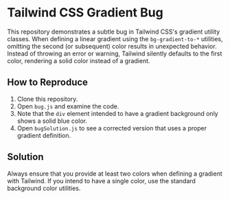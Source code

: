 # Tailwind CSS Gradient Bug

This repository demonstrates a subtle bug in Tailwind CSS's gradient utility classes.  When defining a linear gradient using the `bg-gradient-to-*` utilities, omitting the second (or subsequent) color results in unexpected behavior.  Instead of throwing an error or warning, Tailwind silently defaults to the first color, rendering a solid color instead of a gradient.

## How to Reproduce

1.  Clone this repository.
2.  Open `bug.js` and examine the code.
3.  Note that the `div` element intended to have a gradient background only shows a solid blue color.
4.  Open `bugSolution.js` to see a corrected version that uses a proper gradient definition.

## Solution

Always ensure that you provide at least two colors when defining a gradient with Tailwind. If you intend to have a single color, use the standard background color utilities.